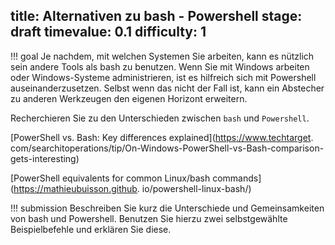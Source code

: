 title: Alternativen zu bash - Powershell
stage: draft
timevalue: 0.1
difficulty: 1
---
!!! goal
    Je nachdem, mit welchen Systemen Sie arbeiten, kann es nützlich sein andere Tools als bash zu 
    benutzen. Wenn Sie mit Windows arbeiten oder Windows-Systeme administrieren, ist es hilfreich 
    sich mit Powershell auseinanderzusetzen. Selbst wenn das nicht der Fall ist, kann ein 
    Abstecher zu anderen Werkzeugen den eigenen Horizont erweitern.

Recherchieren Sie zu den Unterschieden zwischen `bash` und `Powershell`. 

[//]: # (TODO: Mehr Aufgabentext nötig?)

[PowerShell vs. Bash: Key differences explained](https://www.techtarget.
com/searchitoperations/tip/On-Windows-PowerShell-vs-Bash-comparison-gets-interesting)  

[PowerShell equivalents for common Linux/bash commands](https://mathieubuisson.github.
io/powershell-linux-bash/) 

!!! submission 
    Beschreiben Sie kurz die Unterschiede und Gemeinsamkeiten von bash und Powershell. Benutzen 
    Sie hierzu zwei selbstgewählte Beispielbefehle und erklären Sie diese. 